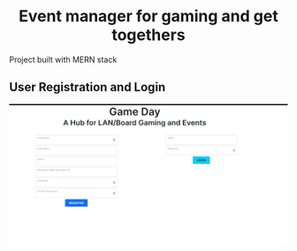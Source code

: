 <h1 align="center">Event manager for gaming and get togethers</h1>
  <p>Project built with MERN stack</p>
<h2>User Registration and Login</h2>
<p align="center">
  <img src="https://github.com/Mortr0n/Game-Day-Events/blob/master/Project%20Plans/ReadmePics/GameDayLogReg.png" />
</p>
